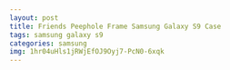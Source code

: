 ```yaml
---
layout: post
title: Friends Peephole Frame Samsung Galaxy S9 Case
tags: samsung galaxy s9
categories: samsung
img: 1hr04uHls1jRWjEfOJ9Oyj7-PcN0-6xqk
---
```

